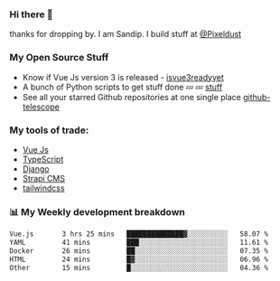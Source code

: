 ### Hi there 👋

thanks for dropping by.
I am Sandip. I build stuff at [@Pixeldust](github.com/pixeldust-in/)

###  **My Open Source Stuff**

 - Know if Vue Js version 3 is released -  [isvue3readyyet](https://github.com/sandiprb/isvue3readyyet)
 - A bunch of Python scripts to get stuff done 💤 💤 [stuff](https://github.com/sandiprb/stuff)
 - See all your starred Github repositories at one single place [github-telescope](https://github.com/sandiprb/github-telescope)



###  **My tools of trade:**
 - [Vue Js](https://github.com/vuejs/vue/)
 - [TypeScript](https://github.com/microsoft/TypeScript)
 - [Django](github.com/django/django)
 - [Strapi CMS](github.com/strapi/strapi)
 - [tailwindcss](https://github.com/tailwindlabs/tailwindcss)


###  📊 **My Weekly development breakdown**
<!--START_SECTION:waka-->

```txt
Vue.js       3 hrs 25 mins   ██████████████▓░░░░░░░░░░   58.07 %
YAML         41 mins         ███░░░░░░░░░░░░░░░░░░░░░░   11.61 %
Docker       26 mins         ██░░░░░░░░░░░░░░░░░░░░░░░   07.35 %
HTML         24 mins         █▓░░░░░░░░░░░░░░░░░░░░░░░   06.96 %
Other        15 mins         █░░░░░░░░░░░░░░░░░░░░░░░░   04.36 %
```

<!--END_SECTION:waka-->
